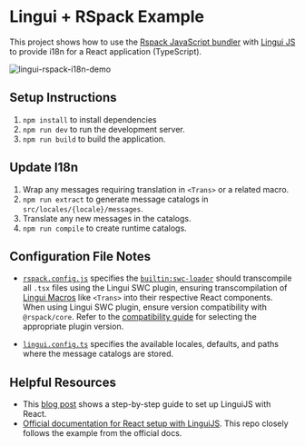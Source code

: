 # Lingui + RSpack Example

This project shows how to use the [Rspack JavaScript bundler](https://www.rspack.dev/guide/introduction.html) with [Lingui JS](https://lingui.dev/) to provide i18n for a React application (TypeScript).

![lingui-rspack-i18n-demo](demo.gif)

## Setup Instructions

1. `npm install` to install dependencies
2. `npm run dev` to run the development server.
3. `npm run build` to build the application.

## Update I18n

1. Wrap any messages requiring translation in `<Trans>` or a related macro.
2. `npm run extract` to generate message catalogs in `src/locales/{locale}/messages`.
3. Translate any new messages in the catalogs.
4. `npm run compile` to create runtime catalogs.

## Configuration File Notes

- [`rspack.config.js`](./rspack.config.js) specifies the [`builtin:swc-loader`](https://www.rspack.dev/guide/builtin-swc-loader.html#builtinswc-loader) should transcompile all `.tsx` files using the Lingui SWC plugin, ensuring transcompilation of [Lingui Macros](https://lingui.dev/ref/macro) like `<Trans>` into their respective React components. When using Lingui SWC plugin, ensure version compatibility with `@rspack/core`. Refer to the [compatibility guide](https://github.com/lingui/swc-plugin#compatibility) for selecting the appropriate plugin version.

- [`lingui.config.ts`](./lingui.config.ts) specifies the available locales, defaults, and paths where the message catalogs are stored.

## Helpful Resources

- This [blog post](https://betterprogramming.pub/react-app-internationalization-with-linguijs-9486ccd80e07) shows a step-by-step guide to set up LinguiJS with React.
- [Official documentation for React setup with LinguiJS](https://lingui.dev/tutorials/react). This repo closely follows the example from the official docs.
